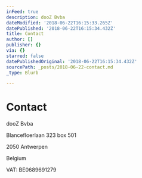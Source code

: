 ```yaml
---
inFeed: true
description: dooZ Bvba
dateModified: '2018-06-22T16:15:33.265Z'
datePublished: '2018-06-22T16:15:34.432Z'
title: Contact
author: []
publisher: {}
via: {}
starred: false
datePublishedOriginal: '2018-06-22T16:15:34.432Z'
sourcePath: _posts/2018-06-22-contact.md
_type: Blurb

---
```

# Contact

dooZ Bvba

Blancefloerlaan 323 box 501

2050 Antwerpen

Belgium

VAT: BE0689691279